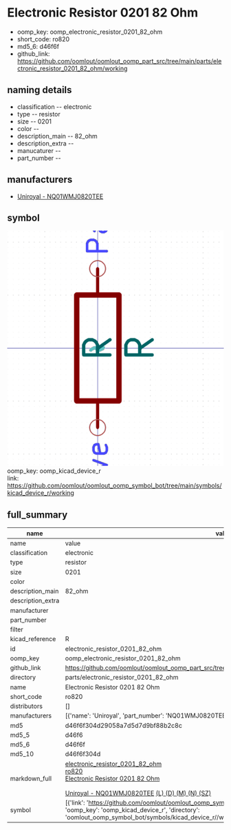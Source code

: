 # Electronic Resistor 0201 82 Ohm

  
* oomp_key: oomp_electronic_resistor_0201_82_ohm 
* short_code: ro820
* md5_6: d46f6f  
* github_link: https://github.com/oomlout/oomlout_oomp_part_src/tree/main/parts/electronic_resistor_0201_82_ohm/working  
## naming details
* classification -- electronic
* type -- resistor
* size -- 0201
* color -- 
* description_main -- 82_ohm
* description_extra -- 
* manucaturer -- 
* part_number -- 


## manufacturers
* [Uniroyal - NQ01WMJ0820TEE]()  

## symbol

![](symbol/0/working/working_600.png)  
oomp_key: oomp_kicad_device_r  
link: https://github.com/oomlout/oomlout_oomp_symbol_bot/tree/main/symbols/kicad_device_r/working  


## full_summary
| name | value | 
| --- | --- | 
| name | value | 
| classification | electronic | 
| type | resistor | 
| size | 0201 | 
| color |  | 
| description_main | 82_ohm | 
| description_extra |  | 
| manufacturer |  | 
| part_number |  | 
| filter |  | 
| kicad_reference | R | 
| id | electronic_resistor_0201_82_ohm | 
| oomp_key | oomp_electronic_resistor_0201_82_ohm | 
| github_link | https://github.com/oomlout/oomlout_oomp_part_src/tree/main/parts/electronic_resistor_0201_82_ohm/working | 
| directory | parts/electronic_resistor_0201_82_ohm | 
| name | Electronic Resistor 0201 82 Ohm | 
| short_code | ro820 | 
| distributors | [] | 
| manufacturers | [{'name': 'Uniroyal', 'part_number': 'NQ01WMJ0820TEE', 'link': '', 'id': 'manufacturer_uniroyal'}] | 
| md5 | d46f6f304d29058a7d5d7d9bf88b2c8c | 
| md5_5 | d46f6 | 
| md5_6 | d46f6f | 
| md5_10 | d46f6f304d | 
| markdown_full | [electronic_resistor_0201_82_ohm](https://github.com/oomlout/oomlout_oomp_part_src/tree/main/parts/electronic_resistor_0201_82_ohm/working)<br>[ro820](https://github.com/oomlout/oomlout_oomp_part_src/tree/main/parts/electronic_resistor_0201_82_ohm/working)<br>[Electronic Resistor 0201 82 Ohm](https://github.com/oomlout/oomlout_oomp_part_src/tree/main/parts/electronic_resistor_0201_82_ohm/working)<br><br>[Uniroyal - NQ01WMJ0820TEE]() [(L)  ](https://www.lcsc.com/search?q=NQ01WMJ0820TEE)[(D)  ](https://www.digikey.com/en/products?keywords=NQ01WMJ0820TEE)[(M)  ](https://www.mouser.com/Search/Refine?Keyword=NQ01WMJ0820TEE)[(N)  ](https://www.newark.com/search?st=NQ01WMJ0820TEE)[(SZ)  ](https://so.szlcsc.com/global.html?k=NQ01WMJ0820TEE)<br> | 
| symbol | [{'link': 'https://github.com/oomlout/oomlout_oomp_symbol_bot/tree/main/symbols/kicad_device_r', 'oomp_key': 'oomp_kicad_device_r', 'directory': 'oomlout_oomp_symbol_bot/symbols/kicad_device_r//working/working.kicad_sym'}] | 
